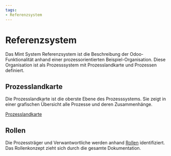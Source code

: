 ```yaml
---
tags:
- Referenzsystem
---
```

# Referenzsystem

Das Mint System Referenzsystem ist die Beschreibung der Odoo-Funktionalität anhand einer prozessorientierten Beispiel-Organisation.
Diese Organisation ist als Prozesssystem mit Prozesslandkarte und Prozessen definiert.

## Prozesslandkarte

Die Prozesslandkarte ist die oberste Ebene des Prozesssystems. Sie zeigt in einer grafischen Übersicht alle Prozesse und deren Zusammenhänge.

[Prozesslandkarte](Prozess-Landkarte)

## Rollen

Die Prozessträger und Verwantwortliche werden anhand [Rollen](Rollen) identifiziert. Das Rollenkonzept zieht sich durch die gesamte Dokumentation.